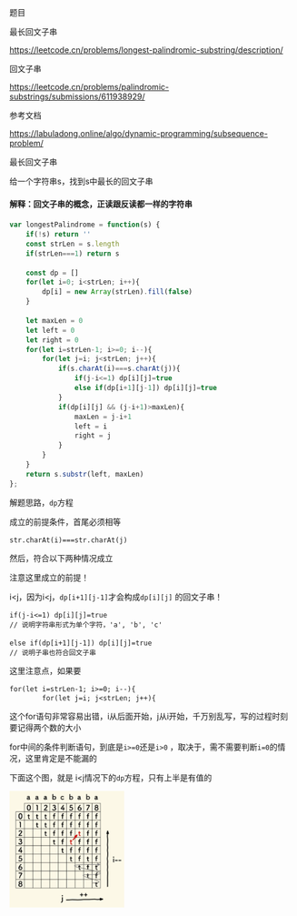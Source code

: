 题目

最长回文子串

https://leetcode.cn/problems/longest-palindromic-substring/description/



回文子串

https://leetcode.cn/problems/palindromic-substrings/submissions/611938929/





参考文档

https://labuladong.online/algo/dynamic-programming/subsequence-problem/



最长回文子串

给一个字符串s，找到s中最长的回文子串

#### 解释：回文子串的概念，正读跟反读都一样的字符串



```js
var longestPalindrome = function(s) {
    if(!s) return ''
    const strLen = s.length
    if(strLen===1) return s

    const dp = []
    for(let i=0; i<strLen; i++){
        dp[i] = new Array(strLen).fill(false)
    }

    let maxLen = 0
    let left = 0
    let right = 0
    for(let i=strLen-1; i>=0; i--){
        for(let j=i; j<strLen; j++){
            if(s.charAt(i)===s.charAt(j)){
                if(j-i<=1) dp[i][j]=true
                else if(dp[i+1][j-1]) dp[i][j]=true
            }
            if(dp[i][j] && (j-i+1)>maxLen){
                maxLen = j-i+1
                left = i
                right = j
            }
        }
    }
    return s.substr(left, maxLen)
};
```



解题思路，`dp`方程

成立的前提条件，首尾必须相等

```
str.charAt(i)===str.charAt(j)
```

然后，符合以下两种情况成立



注意这里成立的前提！

i<j，因为i<j，`dp[i+1][j-1]`才会构成`dp[i][j]` 的回文子串！

```
if(j-i<=1) dp[i][j]=true
// 说明字符串形式为单个字符，'a', 'b', 'c'

else if(dp[i+1][j-1]) dp[i][j]=true
// 说明子串也符合回文子串
```



这里注意点，如果要

```
for(let i=strLen-1; i>=0; i--){
        for(let j=i; j<strLen; j++){
```

这个for语句非常容易出错，i从后面开始，j从i开始，千万别乱写，写的过程时刻要记得两个数的大小

for中间的条件判断语句，到底是`i>=0`还是`i>0` ，取决于，需不需要判断`i=0`的情况，这里肯定是不能漏的

下面这个图，就是 i<j情况下的`dp`方程，只有上半是有值的

<img src=".\palindromic.png" alt="palindromic" style="zoom:20%;" />
